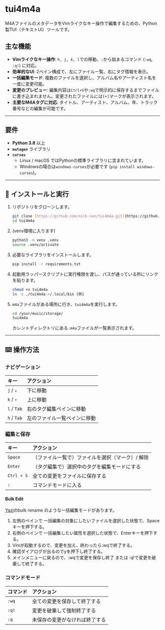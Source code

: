# tui4m4a

M4AファイルのメタデータをVimライクなキー操作で編集するための、Python製TUI（テキストUI）ツールです。

## 主な機能

* **Vimライクなキー操作**: `h, j, k, l`での移動、`:`から始まるコマンド (`:wq`, `:q!`) に対応。
* **効率的なUI**: 2ペイン構成で、左にファイル一覧、右にタグ情報を表示。
* **一括編集モード**: 複数のファイルを選択し、アルバム名やアーティスト名を一度に変更可能。
* **変更のプレビュー**: 編集内容は`Ctrl+S`や`:wq`で明示的に保存するまでファイルに書き込まれません。変更されたファイルには`[+]`マークが表示されます。
* **主要なM4Aタグに対応**: タイトル、アーティスト、アルバム、年、トラック番号などの編集が可能です。

---

## 要件

* **Python 3.8** 以上
* **`mutagen`** ライブラリ
* **`curses`**
    * Linux / macOS ではPythonの標準ライブラリに含まれています。
    * Windowsの場合は`windows-curses`が必要です (`pip install windows-curses`)。

---

## 🚀 インストールと実行

1.  リポジトリをクローンします。
    ```bash
    git clone [https://github.com/nick-san/tui4m4a.git](https://github.com/nick-san/tui4m4a.git)
    cd tui4m4a
    ```

2.  (venv環境に入ります)
    ```bash
    python3 -m venv .venv
    source .venv/activate
    ```

3.  必要なライブラリをインストールします。
    ```bash
    pip install -r requirements.txt
    ```
4.  起動用ラッパースクリプトに実行権限を渡し、パスが通っている所にリンクを貼ります。
    ```bash
    chmod +x tui4m4a
    ln -s ./tui4m4a ~/.local/bin (例)
    ```

5.  `m4a`ファイルがある場所に行き、`tui4m4a`を実行します。
    ```bash
    cd /your/music/storage/
    tui4m4a
    ```

    カレントディレクトリにある`.m4a`ファイルが一覧表示されます。


---

## ⌨️ 操作方法

### ナビゲーション
| キー | アクション |
| :--- | :--- |
| `j` / `↓` | 下に移動 |
| `k` / `↑` | 上に移動 |
| `l` / `Tab` | 右のタグ編集ペインに移動 |
| `h` / `Tab` | 左のファイル一覧ペインに移動 |

### 編集と保存
| キー | アクション |
| :--- | :--- |
| `Space` | （ファイル一覧で）ファイルを選択（マーク）/ 解除 |
| `Enter` | （タグ編集で）選択中のタグを編集モードにする |
| `Ctrl + S` | 全ての変更をファイルに保存する |
| `:` | コマンドモードに入る |

#### Bulk Edit

[Yazi](https://yazi-rs.github.io)のbulk rename のような一括編集モードがあります。

1. 左側のペインで 一括編集の対象にしたいファイルを選択した状態で、Spaceキーを押下する。
2. 右側のペインで 一括編集したい属性を選択した状態で、Enterキーを押下する。
3. Vimが起動するので、変更を加え、終わったら:wqで終了する。
4. 確認ダイアログが出るのでyを押下し終了する。
5. メインメニューに戻るので、:wqで変更を保存し終了 または :q!で変更を破棄して終了する。

### コマンドモード
| コマンド | アクション |
| :--- | :--- |
| `:wq` | 全ての変更を保存して終了する |
| `:q!` | 変更を破棄して強制終了する |
| `:q` | 未保存の変更がなければ終了する |
